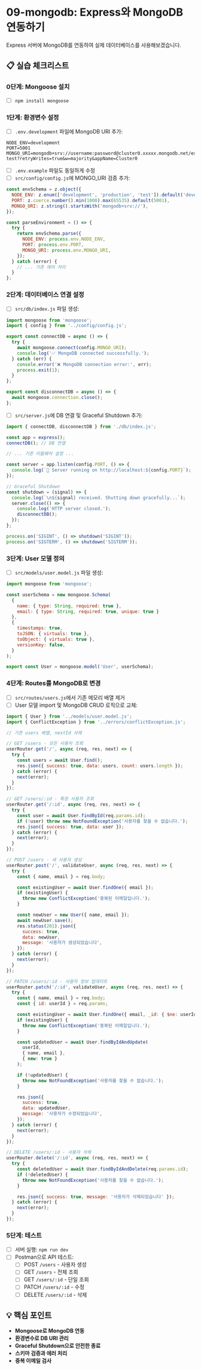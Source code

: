 # 09-mongodb: Express와 MongoDB 연동하기

Express 서버에 MongoDB를 연동하여 실제 데이터베이스를 사용해보겠습니다.

## 📋 실습 체크리스트

### 0단계: Mongoose 설치
- [ ] `npm install mongoose`

### 1단계: 환경변수 설정
- [ ] `.env.development` 파일에 MongoDB URI 추가:
```
NODE_ENV=development
PORT=5001
MONGO_URI=mongodb+srv://username:password@cluster0.xxxxx.mongodb.net/express-test?retryWrites=true&w=majority&appName=Cluster0
```

- [ ] `.env.example` 파일도 동일하게 수정
- [ ] `src/config/config.js`에 MONGO_URI 검증 추가:

```javascript
const envSchema = z.object({
  NODE_ENV: z.enum(['development', 'production', 'test']).default('development'),
  PORT: z.coerce.number().min(1000).max(65535).default(5001),
  MONGO_URI: z.string().startsWith('mongodb+srv://'),
});

const parseEnvironment = () => {
  try {
    return envSchema.parse({
      NODE_ENV: process.env.NODE_ENV,
      PORT: process.env.PORT,
      MONGO_URI: process.env.MONGO_URI,
    });
  } catch (error) {
    // ... 기존 에러 처리
  }
};
```

### 2단계: 데이터베이스 연결 설정
- [ ] `src/db/index.js` 파일 생성:

```javascript
import mongoose from 'mongoose';
import { config } from '../config/config.js';

export const connectDB = async () => {
  try {
    await mongoose.connect(config.MONGO_URI);
    console.log('✅ MongoDB connected successfully.');
  } catch (err) {
    console.error('❌ MongoDB connection error:', err);
    process.exit(1);
  }
};

export const disconnectDB = async () => {
  await mongoose.connection.close();
};
```

- [ ] `src/server.js`에 DB 연결 및 Graceful Shutdown 추가:

```javascript
import { connectDB, disconnectDB } from './db/index.js';

const app = express();
connectDB(); // DB 연결

// ... 기존 미들웨어 설정 ...

const server = app.listen(config.PORT, () => {
  console.log(`🚀 Server running on http://localhost:${config.PORT}`);
});

// Graceful Shutdown
const shutdown = (signal) => {
  console.log(`\n${signal} received. Shutting down gracefully...`);
  server.close(() => {
    console.log('HTTP server closed.');
    disconnectDB();
  });
};

process.on('SIGINT', () => shutdown('SIGINT'));
process.on('SIGTERM', () => shutdown('SIGTERM'));
```

### 3단계: User 모델 정의
- [ ] `src/models/user.model.js` 파일 생성:

```javascript
import mongoose from 'mongoose';

const userSchema = new mongoose.Schema(
  {
    name: { type: String, required: true },
    email: { type: String, required: true, unique: true }
  },
  {
    timestamps: true,
    toJSON: { virtuals: true },
    toObject: { virtuals: true },
    versionKey: false,
  }
);

export const User = mongoose.model('User', userSchema);
```

### 4단계: Routes를 MongoDB로 변경
- [ ] `src/routes/users.js`에서 기존 메모리 배열 제거
- [ ] User 모델 import 및 MongoDB CRUD 로직으로 교체:

```javascript
import { User } from '../models/user.model.js';
import { ConflictException } from '../errors/conflictException.js';

// 기존 users 배열, nextId 삭제

// GET /users - 모든 사용자 조회
userRouter.get('/', async (req, res, next) => {
  try {
    const users = await User.find();
    res.json({ success: true, data: users, count: users.length });
  } catch (error) {
    next(error);
  }
});

// GET /users/:id - 특정 사용자 조회  
userRouter.get('/:id', async (req, res, next) => {
  try {
    const user = await User.findById(req.params.id);
    if (!user) throw new NotFoundException('사용자를 찾을 수 없습니다.');
    res.json({ success: true, data: user });
  } catch (error) {
    next(error);
  }
});

// POST /users - 새 사용자 생성
userRouter.post('/', validateUser, async (req, res, next) => {
  try {
    const { name, email } = req.body;

    const existingUser = await User.findOne({ email });
    if (existingUser) {
      throw new ConflictException('중복된 이메일입니다.');
    }

    const newUser = new User({ name, email });
    await newUser.save();
    res.status(201).json({
      success: true,
      data: newUser,
      message: '사용자가 생성되었습니다',
    });
  } catch (error) {
    next(error);
  }
});

// PATCH /users/:id - 사용자 정보 업데이트
userRouter.patch('/:id', validateUser, async (req, res, next) => {
  try {
    const { name, email } = req.body;
    const { id: userId } = req.params;

    const existingUser = await User.findOne({ email, _id: { $ne: userId } });
    if (existingUser) {
      throw new ConflictException('중복된 이메일입니다.');
    }

    const updatedUser = await User.findByIdAndUpdate(
      userId,
      { name, email },
      { new: true }
    );

    if (!updatedUser) {
      throw new NotFoundException('사용자를 찾을 수 없습니다.');
    }

    res.json({
      success: true,
      data: updatedUser,
      message: '사용자가 수정되었습니다',
    });
  } catch (error) {
    next(error);
  }
});

// DELETE /users/:id - 사용자 삭제
userRouter.delete('/:id', async (req, res, next) => {
  try {
    const deletedUser = await User.findByIdAndDelete(req.params.id);
    if (!deletedUser) {
      throw new NotFoundException('사용자를 찾을 수 없습니다.');
    }

    res.json({ success: true, message: '사용자가 삭제되었습니다' });
  } catch (error) {
    next(error);
  }
});
```

### 5단계: 테스트
- [ ] 서버 실행: `npm run dev`
- [ ] Postman으로 API 테스트:
  - [ ] POST `/users` - 사용자 생성
  - [ ] GET `/users` - 전체 조회
  - [ ] GET `/users/:id` - 단일 조회
  - [ ] PATCH `/users/:id` - 수정
  - [ ] DELETE `/users/:id` - 삭제

## 💡 핵심 포인트
- **Mongoose로 MongoDB 연동**
- **환경변수로 DB URI 관리**
- **Graceful Shutdown으로 안전한 종료**
- **스키마 검증과 에러 처리**
- **중복 이메일 검사**